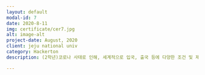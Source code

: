 ```yaml
---
layout: default
modal-id: 7
date: 2020-8-11
img: certificate/cer7.jpg
alt: image-alt
project-date: August, 2020
client: jeju national univ
category: Hackerton
description: (2학년)코로나 사태로 인해, 세계적으로 입국, 출국 등에 다양한 조건 및 제약이 따른다. 이를 일일이 알아보기 힘들고, 이 또한 빠르게 업데이트가 되기에 찾아보기 힘들다. 우리 서비스는 입국, 출국 가능성 등에 대해 가시적으로 표현해주고, 간단한 클릭으로 필요조건 등을 실시간 정보를 기반으로 제공해준다. 제주산학융합원장 상 수상<div><img src="img/portfolio/cabin_photo/cc1.png" class="img-responsive img-centered" alt="img"/></div><div>project preview</div><div><img src="img/portfolio/cabin_photo/cc2.png" class="img-responsive img-centered" alt="img"/></div><div><a href="https://github.com/contact-corona/Map">프로젝트 깃허브 링크 클릭</a></div>

---
```

